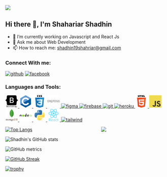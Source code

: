 ![](https://images.wallpapersden.com/image/download/programmer-eat-sleep-code-and-repeat_bG1rbWWUmZqaraWkpJRnamtlrWZpaWU.jpg)




## Hi there 👋, I'm Shahariar Shadhin


- 🔭 I’m currently working on Javascript and React Js 
- 💬 Ask me about Web Development 
- 📫 How to reach me: shadhin19shahriar@gmail.com 



<h3 align="left">Connect With me:</h3>

[<img src='https://cdn.jsdelivr.net/npm/simple-icons@3.0.1/icons/github.svg' alt='github' height='40'>](https://github.com/Shahariarshadhin)  [<img src='https://cdn.jsdelivr.net/npm/simple-icons@3.0.1/icons/facebook.svg' alt='facebook' height='40'>](https://www.facebook.com/shadhin.shahriar.72)




<!-- <img align="left" align-item="center" width="47%" src='https://github-readme-stats.vercel.app/api?username=Shahariarshadhin&show_icons=true&theme=aura' />
<img align="left" width="47%" src='https://github-readme-stats.vercel.app/api/top-langs/?username=Shahariarshadhin&theme=highcontrast' /> -->

<h3 align="left">Languages and Tools:</h3>
<p align="left"> <a href="https://getbootstrap.com" target="_blank" rel="noreferrer"> <img src="https://raw.githubusercontent.com/devicons/devicon/master/icons/bootstrap/bootstrap-plain-wordmark.svg" alt="bootstrap" width="40" height="40"/> </a> <a href="https://www.cprogramming.com/" target="_blank" rel="noreferrer"> <img src="https://raw.githubusercontent.com/devicons/devicon/master/icons/c/c-original.svg" alt="c" width="40" height="40"/> </a> <a href="https://www.w3schools.com/css/" target="_blank" rel="noreferrer"> <img src="https://raw.githubusercontent.com/devicons/devicon/master/icons/css3/css3-original-wordmark.svg" alt="css3" width="40" height="40"/> </a> <a href="https://expressjs.com" target="_blank" rel="noreferrer"> <img src="https://raw.githubusercontent.com/devicons/devicon/master/icons/express/express-original-wordmark.svg" alt="express" width="40" height="40"/> </a> <a href="https://www.figma.com/" target="_blank" rel="noreferrer"> <img src="https://www.vectorlogo.zone/logos/figma/figma-icon.svg" alt="figma" width="40" height="40"/> </a> <a href="https://firebase.google.com/" target="_blank" rel="noreferrer"> <img src="https://www.vectorlogo.zone/logos/firebase/firebase-icon.svg" alt="firebase" width="40" height="40"/> </a> <a href="https://git-scm.com/" target="_blank" rel="noreferrer"> <img src="https://www.vectorlogo.zone/logos/git-scm/git-scm-icon.svg" alt="git" width="40" height="40"/> </a> <a href="https://heroku.com" target="_blank" rel="noreferrer"> <img src="https://www.vectorlogo.zone/logos/heroku/heroku-icon.svg" alt="heroku" width="40" height="40"/> </a> <a href="https://www.w3.org/html/" target="_blank" rel="noreferrer"> <img src="https://raw.githubusercontent.com/devicons/devicon/master/icons/html5/html5-original-wordmark.svg" alt="html5" width="40" height="40"/> </a> <a href="https://developer.mozilla.org/en-US/docs/Web/JavaScript" target="_blank" rel="noreferrer"> <img src="https://raw.githubusercontent.com/devicons/devicon/master/icons/javascript/javascript-original.svg" alt="javascript" width="40" height="40"/> </a> <a href="https://www.mongodb.com/" target="_blank" rel="noreferrer"> <img src="https://raw.githubusercontent.com/devicons/devicon/master/icons/mongodb/mongodb-original-wordmark.svg" alt="mongodb" width="40" height="40"/> </a> <a href="https://nodejs.org" target="_blank" rel="noreferrer"> <img src="https://raw.githubusercontent.com/devicons/devicon/master/icons/nodejs/nodejs-original-wordmark.svg" alt="nodejs" width="40" height="40"/> </a> <a href="https://www.python.org" target="_blank" rel="noreferrer"> <img src="https://raw.githubusercontent.com/devicons/devicon/master/icons/python/python-original.svg" alt="python" width="40" height="40"/> </a> <a href="https://reactjs.org/" target="_blank" rel="noreferrer"> <img src="https://raw.githubusercontent.com/devicons/devicon/master/icons/react/react-original-wordmark.svg" alt="react" width="40" height="40"/> </a> <a href="https://tailwindcss.com/" target="_blank" rel="noreferrer"> <img src="https://www.vectorlogo.zone/logos/tailwindcss/tailwindcss-icon.svg" alt="tailwind" width="40" height="40"/> </a> </p>



<img align="right" width="40%" src='https://user-images.githubusercontent.com/79417172/171816465-47f45fe3-a7eb-46a8-ab12-f7eefc86f8f5.gif' />

[![Top Langs](https://github-readme-stats.vercel.app/api/top-langs/?username=Shahariarshadhin&theme=highcontrast)](https://github.com/anuraghazra/github-readme-stats)

![Shadhin's GitHub stats](https://github-readme-stats.vercel.app/api?username=Shahariarshadhin&show_icons=true&theme=aura)


<!-- ![GitHub Activity Graph](https://activity-graph.herokuapp.com/graph?username=Shahariarshadhin&theme=react-dark)  -->

![GitHub metrics](https://metrics.lecoq.io/Shahariarshadhin)  

<!-- ![GitHub streak stats](https://github-readme-streak-stats.herokuapp.com/?user=Shahariarshadhin)   -->
[![GitHub Streak](https://github-readme-streak-stats.herokuapp.com/?user=Shahariarshadhin&theme=highcontrast)](https://git.io/streak-stats)

<!-- ![Profile views](https://gpvc.arturio.dev/Shahariarshadhin)  -->

[![trophy](https://github-profile-trophy.vercel.app/?username=Shahariarshadhin)](https://github.com/ryo-ma/github-profile-trophy)
